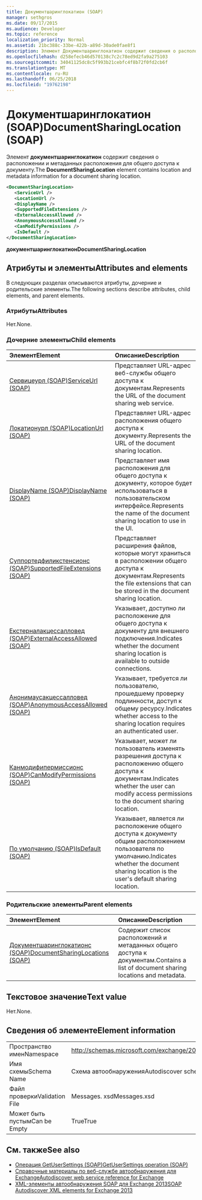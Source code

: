 ```yaml
---
title: Документшаринглокатион (SOAP)
manager: sethgros
ms.date: 09/17/2015
ms.audience: Developer
ms.topic: reference
localization_priority: Normal
ms.assetid: 21bc388c-33be-422b-a89d-30ade0fae8f1
description: Элемент Документшаринглокатион содержит сведения о расположении и метаданных расположения для общего доступа к документу.
ms.openlocfilehash: d258efecb46d570138c7c2c78ed9d2fa9a275103
ms.sourcegitcommit: 34041125dc8c5f993b21cebfc4f8b72f0fd2cb6f
ms.translationtype: MT
ms.contentlocale: ru-RU
ms.lasthandoff: 06/25/2018
ms.locfileid: "19762198"
---
```

# <a name="documentsharinglocation-soap"></a><span data-ttu-id="086f8-103">Документшаринглокатион (SOAP)</span><span class="sxs-lookup"><span data-stu-id="086f8-103">DocumentSharingLocation (SOAP)</span></span>

<span data-ttu-id="086f8-104">Элемент **документшаринглокатион** содержит сведения о расположении и метаданных расположения для общего доступа к документу.</span><span class="sxs-lookup"><span data-stu-id="086f8-104">The **DocumentSharingLocation** element contains location and metadata information for a document sharing location.</span></span> 
  
```XML
<DocumentSharingLocation>
   <ServiceUrl />
   <LocationUrl />
   <DisplayName />
   <SupportedFileExtensions />
   <ExternalAccessAllowed />
   <AnonymousAccessAllowed />
   <CanModifyPermissions />
   <IsDefault />
</DocumentSharingLocation>
```

 <span data-ttu-id="086f8-105">**документшаринглокатион**</span><span class="sxs-lookup"><span data-stu-id="086f8-105">**DocumentSharingLocation**</span></span>
## <a name="attributes-and-elements"></a><span data-ttu-id="086f8-106">Атрибуты и элементы</span><span class="sxs-lookup"><span data-stu-id="086f8-106">Attributes and elements</span></span>

<span data-ttu-id="086f8-107">В следующих разделах описываются атрибуты, дочерние и родительские элементы.</span><span class="sxs-lookup"><span data-stu-id="086f8-107">The following sections describe attributes, child elements, and parent elements.</span></span>
  
### <a name="attributes"></a><span data-ttu-id="086f8-108">Атрибуты</span><span class="sxs-lookup"><span data-stu-id="086f8-108">Attributes</span></span>

<span data-ttu-id="086f8-109">Нет.</span><span class="sxs-lookup"><span data-stu-id="086f8-109">None.</span></span>
  
### <a name="child-elements"></a><span data-ttu-id="086f8-110">Дочерние элементы</span><span class="sxs-lookup"><span data-stu-id="086f8-110">Child elements</span></span>

|<span data-ttu-id="086f8-111">**Элемент**</span><span class="sxs-lookup"><span data-stu-id="086f8-111">**Element**</span></span>|<span data-ttu-id="086f8-112">**Описание**</span><span class="sxs-lookup"><span data-stu-id="086f8-112">**Description**</span></span>|
|:-----|:-----|
|[<span data-ttu-id="086f8-113">Сервицеурл (SOAP)</span><span class="sxs-lookup"><span data-stu-id="086f8-113">ServiceUrl (SOAP)</span></span>](serviceurl-soap.md) <br/> |<span data-ttu-id="086f8-114">Представляет URL-адрес веб-службы общего доступа к документам.</span><span class="sxs-lookup"><span data-stu-id="086f8-114">Represents the URL of the document sharing web service.</span></span>  <br/> |
|[<span data-ttu-id="086f8-115">Локатионурл (SOAP)</span><span class="sxs-lookup"><span data-stu-id="086f8-115">LocationUrl (SOAP)</span></span>](locationurl-soap.md) <br/> |<span data-ttu-id="086f8-116">Представляет URL-адрес расположения общего доступа к документу.</span><span class="sxs-lookup"><span data-stu-id="086f8-116">Represents the URL of the document sharing location.</span></span>  <br/> |
|[<span data-ttu-id="086f8-117">DisplayName (SOAP)</span><span class="sxs-lookup"><span data-stu-id="086f8-117">DisplayName (SOAP)</span></span>](displayname-soap.md) <br/> |<span data-ttu-id="086f8-118">Представляет имя расположения для общего доступа к документу, которое будет использоваться в пользовательском интерфейсе.</span><span class="sxs-lookup"><span data-stu-id="086f8-118">Represents the name of the document sharing location to use in the UI.</span></span>  <br/> |
|[<span data-ttu-id="086f8-119">Суппортедфиликстенсионс (SOAP)</span><span class="sxs-lookup"><span data-stu-id="086f8-119">SupportedFileExtensions (SOAP)</span></span>](supportedfileextensions-soap.md) <br/> |<span data-ttu-id="086f8-120">Представляет расширения файлов, которые могут храниться в расположении общего доступа к документам.</span><span class="sxs-lookup"><span data-stu-id="086f8-120">Represents the file extensions that can be stored in the document sharing location.</span></span>  <br/> |
|[<span data-ttu-id="086f8-121">Екстерналакцессалловед (SOAP)</span><span class="sxs-lookup"><span data-stu-id="086f8-121">ExternalAccessAllowed (SOAP)</span></span>](externalaccessallowed-soap.md) <br/> |<span data-ttu-id="086f8-122">Указывает, доступно ли расположение для общего доступа к документу для внешнего подключения.</span><span class="sxs-lookup"><span data-stu-id="086f8-122">Indicates whether the document sharing location is available to outside connections.</span></span>  <br/> |
|[<span data-ttu-id="086f8-123">Анонимаусакцессалловед (SOAP)</span><span class="sxs-lookup"><span data-stu-id="086f8-123">AnonymousAccessAllowed (SOAP)</span></span>](anonymousaccessallowed-soap.md) <br/> |<span data-ttu-id="086f8-124">Указывает, требуется ли пользователю, прошедшему проверку подлинности, доступ к общему ресурсу.</span><span class="sxs-lookup"><span data-stu-id="086f8-124">Indicates whether access to the sharing location requires an authenticated user.</span></span>  <br/> |
|[<span data-ttu-id="086f8-125">Канмодифипермиссионс (SOAP)</span><span class="sxs-lookup"><span data-stu-id="086f8-125">CanModifyPermissions (SOAP)</span></span>](canmodifypermissions-soap.md) <br/> |<span data-ttu-id="086f8-126">Указывает, может ли пользователь изменять разрешения доступа к расположению общего доступа к документам.</span><span class="sxs-lookup"><span data-stu-id="086f8-126">Indicates whether the user can modify access permissions to the document sharing location.</span></span>  <br/> |
|[<span data-ttu-id="086f8-127">По умолчанию (SOAP)</span><span class="sxs-lookup"><span data-stu-id="086f8-127">IsDefault (SOAP)</span></span>](isdefault-soap.md) <br/> |<span data-ttu-id="086f8-128">Указывает, является ли расположение общего доступа к документу общим расположением пользователя по умолчанию.</span><span class="sxs-lookup"><span data-stu-id="086f8-128">Indicates whether the document sharing location is the user's default sharing location.</span></span>  <br/> |
   
### <a name="parent-elements"></a><span data-ttu-id="086f8-129">Родительские элементы</span><span class="sxs-lookup"><span data-stu-id="086f8-129">Parent elements</span></span>

|<span data-ttu-id="086f8-130">**Элемент**</span><span class="sxs-lookup"><span data-stu-id="086f8-130">**Element**</span></span>|<span data-ttu-id="086f8-131">**Описание**</span><span class="sxs-lookup"><span data-stu-id="086f8-131">**Description**</span></span>|
|:-----|:-----|
|[<span data-ttu-id="086f8-132">Документшаринглокатионс (SOAP)</span><span class="sxs-lookup"><span data-stu-id="086f8-132">DocumentSharingLocations (SOAP)</span></span>](documentsharinglocations-soap.md) <br/> |<span data-ttu-id="086f8-133">Содержит список расположений и метаданных общего доступа к документам.</span><span class="sxs-lookup"><span data-stu-id="086f8-133">Contains a list of document sharing locations and metadata.</span></span>  <br/> |
   
## <a name="text-value"></a><span data-ttu-id="086f8-134">Текстовое значение</span><span class="sxs-lookup"><span data-stu-id="086f8-134">Text value</span></span>

<span data-ttu-id="086f8-135">Нет.</span><span class="sxs-lookup"><span data-stu-id="086f8-135">None.</span></span>
  
## <a name="element-information"></a><span data-ttu-id="086f8-136">Сведения об элементе</span><span class="sxs-lookup"><span data-stu-id="086f8-136">Element information</span></span>

|||
|:-----|:-----|
|<span data-ttu-id="086f8-137">Пространство имен</span><span class="sxs-lookup"><span data-stu-id="086f8-137">Namespace</span></span>  <br/> |http://schemas.microsoft.com/exchange/2010/Autodiscover  <br/> |
|<span data-ttu-id="086f8-138">Имя схемы</span><span class="sxs-lookup"><span data-stu-id="086f8-138">Schema Name</span></span>  <br/> |<span data-ttu-id="086f8-139">Схема автообнаружения</span><span class="sxs-lookup"><span data-stu-id="086f8-139">Autodiscover schema</span></span>  <br/> |
|<span data-ttu-id="086f8-140">Файл проверки</span><span class="sxs-lookup"><span data-stu-id="086f8-140">Validation File</span></span>  <br/> |<span data-ttu-id="086f8-141">Messages. xsd</span><span class="sxs-lookup"><span data-stu-id="086f8-141">Messages.xsd</span></span>  <br/> |
|<span data-ttu-id="086f8-142">Может быть пустым</span><span class="sxs-lookup"><span data-stu-id="086f8-142">Can be Empty</span></span>  <br/> |<span data-ttu-id="086f8-143">True</span><span class="sxs-lookup"><span data-stu-id="086f8-143">True</span></span>  <br/> |
   
## <a name="see-also"></a><span data-ttu-id="086f8-144">См. также</span><span class="sxs-lookup"><span data-stu-id="086f8-144">See also</span></span>

- [<span data-ttu-id="086f8-145">Операция GetUserSettings (SOAP)</span><span class="sxs-lookup"><span data-stu-id="086f8-145">GetUserSettings operation (SOAP)</span></span>](getusersettings-operation-soap.md)
- [<span data-ttu-id="086f8-146">Справочные материалы по веб-службе автообнаружения для Exchange</span><span class="sxs-lookup"><span data-stu-id="086f8-146">Autodiscover web service reference for Exchange</span></span>](autodiscover-web-service-reference-for-exchange.md)
- [<span data-ttu-id="086f8-147">XML-элементы автообнаружения SOAP для Exchange 2013</span><span class="sxs-lookup"><span data-stu-id="086f8-147">SOAP Autodiscover XML elements for Exchange 2013</span></span>](soap-autodiscover-xml-elements-for-exchange-2013.md)

